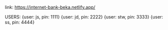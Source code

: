 link: https://internet-bank-beka.netlify.app/

USERS:
{user: js, pin: 1111}
{user: jd, pin: 2222}
{user: stw, pin: 3333}
{user: ss, pin: 4444}
